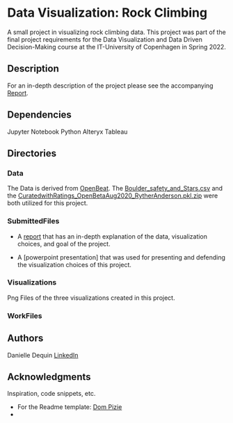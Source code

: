 # Data Visualization: Rock Climbing

A small project in visualizing rock climbing data. This project was part of the final project requirements for the Data Visualization and Data Driven Decision-Making course at the IT-University of Copenhagen in Spring 2022.

## Description

For an in-depth description of the project please see the accompanying [Report](https://github.com/dmdequin/DataVisualization_RockClimbing/blob/main/SubmittedFiles/Report.pdf).

## Dependencies

Jupyter Notebook
Python
Alteryx
Tableau

## Directories

### Data

The Data is derived from [OpenBeat](https://github.com/OpenBeta/climbing-data/tree/main/curated_datasets). The [Boulder_safety_and_Stars.csv](https://github.com/OpenBeta/climbing-data/blob/main/curated_datasets/Boulder_Safety_and_Stars.csv) and the [CuratedwithRatings_OpenBetaAug2020_RytherAnderson.pkl.zip](https://github.com/OpenBeta/climbing-data/blob/main/curated_datasets/CuratedWithRatings_OpenBetaAug2020_RytherAnderson.pkl.zip) were both utilized for this project.

### SubmittedFiles

* A [report](https://github.com/dmdequin/DataVisualization_RockClimbing/blob/main/SubmittedFiles/Report.pdf) that has an in-depth explanation of the data, visualization choices, and goal of the project.

* A [powerpoint presentation] that was used for presenting and defending the visualization choices of this project.

### Visualizations

Png Files of the three visualizations created in this project.

### WorkFiles

## Authors

Danielle Dequin
[LinkedIn](https://www.linkedin.com/in/danielle-dequin/)

## Acknowledgments

Inspiration, code snippets, etc.
* For the Readme template: [Dom Pizie](https://gist.github.com/DomPizzie/7a5ff55ffa9081f2de27c315f5018afc)
*
